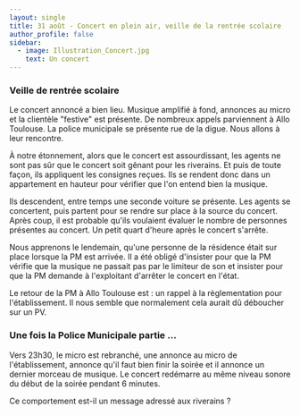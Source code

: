 ```yaml
---
layout: single
title: 31 août - Concert en plein air, veille de la rentrée scolaire
author_profile: false
sidebar:
  - image: Illustration_Concert.jpg
    text: Un concert
---
```


### Veille de rentrée scolaire

Le concert annoncé a bien lieu. Musique amplifié à fond, annonces au micro et la clientèle
"festive" est présente. De nombreux appels parviennent à Allo Toulouse. La police municipale
se présente rue de la digue. Nous allons à leur rencontre.

À notre étonnement, alors que le concert est assourdissant, les agents ne sont pas sûr que le concert soit
gênant pour les riverains. Et puis de toute façon, ils appliquent les consignes reçues.
Ils se rendent donc dans un appartement en hauteur pour vérifier que l'on entend bien la musique.

Ils descendent, entre temps une seconde voiture se présente. Les agents se concertent, puis partent pour
se rendre sur place à la source du concert. Après coup, il est probable qu'ils voulaient évaluer le nombre de
personnes présentes au concert. Un petit quart d'heure après le concert s'arrête.

Nous apprenons le lendemain, qu'une personne de la résidence était sur place lorsque la PM est arrivée.
Il a été obligé d'insister pour que la PM vérifie que la musique ne passait pas par le limiteur de son et
insister pour que la PM demande à l'exploitant d'arrêter le concert en l'état.

Le retour de la PM à Allo Toulouse est : un rappel à la règlementation pour l'établissement. Il nous semble
que normalement cela aurait dû déboucher sur un PV.

### Une fois la Police Municipale partie ...

Vers 23h30, le micro est rebranché, une annonce au micro de l'établissement, annonce qu'il faut bien finir
la soirée et il annonce un dernier morceau de musique. Le concert redémarre au même niveau sonore du début
de la soirée pendant 6 minutes.

Ce comportement est-il un message adressé aux riverains ?
